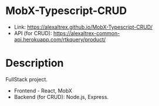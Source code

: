 # MobX-Typescript-CRUD
* Link: https://alexaltrex.github.io/MobX-Typescript-CRUD/
* API (for CRUD): https://alexaltrex-common-api.herokuapp.com/rtkquery/product/

# Description
FullStack project. 
* Frontend - React, MobX
* Backend (for CRUD): Node.js, Express.
